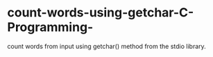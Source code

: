 # count-words-using-getchar-C-Programming-
count words from input using getchar() method from the stdio library.
